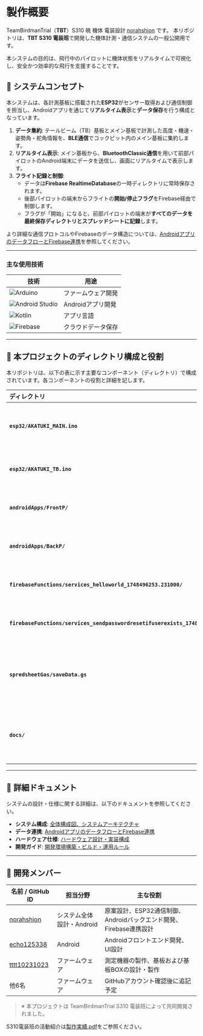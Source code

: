 # 製作概要

TeamBirdmanTrial（**TBT**）S310 暁 機体 電装設計 [norahshion](https://github.com/norahshion) です。
本リポジトリは、**TBT S310 電装班**で開発した機体計測・通信システムの一般公開用です。

本システムの目的は、飛行中のパイロットに機体状態をリアルタイムで可視化し、安全かつ効率的な飛行を支援することです。

## 🚀 システムコンセプト

本システムは、各計測基板に搭載された**ESP32**がセンサー取得および通信制御を担当し、Androidアプリを通じて**リアルタイム表示**と**データ保存**を行う構成となっています。
<!--
もっとわかりやすく書く？
ESP32で制御している旨が伝わりにくいかも
-->

1.  **データ集約**: テールビーム（TB）基板とメイン基板で計測した高度・機速・姿勢角・舵角情報を、**BLE通信**でコックピット内のメイン基板に集約します。
2.  **リアルタイム表示**: メイン基板から、**BluetoothClassic通信**を用いて前部パイロットのAndroid端末にデータを送信し、画面にリアルタイムで表示します。
3.  **フライト記録と制御**:
    * データは**Firebase RealtimeDatabase**の一時ディレクトリに常時保存されます。
    * 後部パイロットの端末からフライトの**開始/停止フラグ**をFirebase経由で制御します。
    * フラグが「開始」になると、前部パイロットの端末が**すべてのデータを最終保存ディレクトリとスプレッドシートに記録**します。

より詳細な通信プロトコルやFirebaseのデータ構造については、[AndroidアプリのデータフローとFirebase連携](./docs/data_flow.md)を参照してください。

---

### 主な使用技術

| 技術 | 用途 |
|------|------|
| ![Arduino](https://img.shields.io/badge/-Arduino-00979D?logo=arduino&logoColor=white) | ファームウェア開発 |
| ![Android Studio](https://img.shields.io/badge/-Android%20Studio-3DDC84?logo=android-studio&logoColor=white) | Androidアプリ開発 |
| ![Kotlin](https://img.shields.io/badge/-Kotlin-7F52FF?logo=kotlin&logoColor=white) | アプリ言語 |
| ![Firebase](https://img.shields.io/badge/-Firebase-FFCA28?logo=firebase&logoColor=black) | クラウドデータ保存 |
<!--TODOアーキテクチャも加えるか検討-->

---
## 📁 本プロジェクトのディレクトリ構成と役割

本リポジトリは、以下の表に示す主要なコンポーネント（ディレクトリ）で構成されています。各コンポーネントの役割と詳細を記します。

| ディレクトリ | 役割 | 詳細 |
| :--- | :--- | :--- |
| **`esp32/AKATUKI_MAIN.ino`** | **ESP32ファームウェア** | メイン基板の制御プログラム |
| **`esp32/AKATUKI_TB.ino`** | **ESP32ファームウェア** | TB基板の制御プログラム |
| **`androidApps/FrontP/`** | **Androidアプリ** | 前部パイロット用アプリ |
| **`androidApps/BackP/`** | **Androidアプリ** | 後部パイロット用アプリ |
| **`firebaseFunctions/services_helloworld_1748496253.231000/`** | **Firebase Functions** | 認証コードのチェック機能 |
| **`firebaseFunctions/services_sendpasswordresetifuserexists_1748518185.584000/`** | **Firebase Functions** | 登録状態のチェック機能 |
| **`spredsheetGas/saveData.gs`** | **データ保存スクリプト (GAS)** | Googleスプレッドシートへのデータ保存処理 |
| **`docs/`** | **ドキュメント (Markdown)** | 本プロジェクトの詳細ドキュメント |
<!--TODO動作動画も加えるか検討-->

---

## 📘 詳細ドキュメント

システムの設計・仕様に関する詳細は、以下のドキュメントを参照してください。

* **システム構成**: [全体構成図、システムアーキテクチャ](./docs/architecture.md)
* **データ連携**: [AndroidアプリのデータフローとFirebase連携](./docs/data_flow.md)
* **ハードウェア仕様**: [ハードウェア設計・実装構成](./docs/hardware_spec.md)
* **開発ガイド**: [開発環境構築・ビルド・運用ルール](./docs/development_guide.md)
<!--
TODO書くべきことがほかにないか検討
開発ガイド、ファームウェアだけでなく、APIキーのことや、レポジトリへの追記方法も書きたい
-->

---

## 👥 開発メンバー

| 名前 / GitHub ID | 担当分野 | 主な役割 |
|------------------|-----------|-----------|
| [norahshion](https://github.com/norahshion) | システム全体設計・Android | 原案設計、ESP32通信制御、Androidバックエンド開発、Firebase連携設計 |
| [echo125338](https://github.com/echo125338) | Android | Androidフロントエンド開発、UI設計 |
| [tttt10231023](https://github.com/tttt10231023) | ファームウェア | 測定機器の製作、基板および基板BOXの設計・製作 |
| 他6名 | ファームウェア | GitHubアカウント確認後に追記予定 |
<!--TODO希望者がいたらメンバー追加-->

> ※ 本プロジェクトは TeamBirdmanTrial S310 電装班によって共同開発されました。

S310電装班の活動紹介は[製作実績.pdf](https://drive.google.com/file/d/1oXdjaeTpDY14w4dTRbWsmmrn15XHOLD9/view?usp=sharing)をご参照ください。
